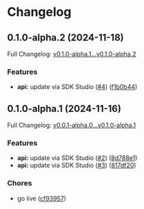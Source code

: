 # Changelog

## 0.1.0-alpha.2 (2024-11-18)

Full Changelog: [v0.1.0-alpha.1...v0.1.0-alpha.2](https://github.com/TralahM/paymaxis-go/compare/v0.1.0-alpha.1...v0.1.0-alpha.2)

### Features

* **api:** update via SDK Studio ([#4](https://github.com/TralahM/paymaxis-go/issues/4)) ([f1b0b44](https://github.com/TralahM/paymaxis-go/commit/f1b0b44ff2d19aac6401b9101d59a6be20375a88))

## 0.1.0-alpha.1 (2024-11-16)

Full Changelog: [v0.0.1-alpha.0...v0.1.0-alpha.1](https://github.com/TralahM/paymaxis-go/compare/v0.0.1-alpha.0...v0.1.0-alpha.1)

### Features

* **api:** update via SDK Studio ([#2](https://github.com/TralahM/paymaxis-go/issues/2)) ([8d788e1](https://github.com/TralahM/paymaxis-go/commit/8d788e1989c84f1214fcd42c07ce75edde6c5e8e))
* **api:** update via SDK Studio ([#3](https://github.com/TralahM/paymaxis-go/issues/3)) ([817df20](https://github.com/TralahM/paymaxis-go/commit/817df209ee02a6307d0de333e054adf25b47e1bc))


### Chores

* go live ([cf93957](https://github.com/TralahM/paymaxis-go/commit/cf93957cd8400fd2e4996c12c867e62358bd9af0))
